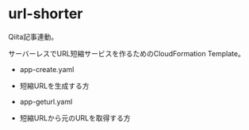 # url-shorter

Qiita記事連動。

サーバーレスでURL短縮サービスを作るためのCloudFormation Template。

* app-create.yaml
 * 短縮URLを生成する方

* app-geturl.yaml
 * 短縮URLから元のURLを取得する方
